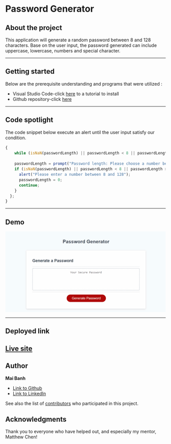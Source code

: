 # Password Generator

## About the project

This application will generate a random password between 8 and 128 characters. Base on the user input, the password generated can include uppercase, lowercase, numbers and special character. 

---

## Getting started
Below are the prerequisite understanding and programs that were utilized :
* Visual Studio Code-click [here](https://code.visualstudio.com/) to a tutorial to install
* Github repository-click [here](https://help.github.com/en/github/)

---

## Code spotlight

The code snippet below execute an alert until the user input satisfy our condition.
```js
{
    while (isNaN(passwordLength) || passwordLength < 8 || passwordLength > 128) {

    passwordLength = prompt("Password length: Please choose a number between 8 to 128 ")
    if (isNaN(passwordLength) || passwordLength < 8 || passwordLength > 128) {
      alert("Please enter a number between 8 and 128");
      passwordLength = 0;
      continue;
    }
  };
}
```

---

## Demo


![Deployed Application](deployed-site.gif)

---

## Deployed link

[Live site](https://mtbanh.github.io/password-generator/)
---

## Author

**Mai Banh**
- [Link to Github](https://github.com/mtbanh)
- [Link to LinkedIn](https://www.linkedin.com/in/mai-banh-311ba6164/)

See also the list of [contributors](https://github.com/your/project/contributors) who participated in this project.

## Acknowledgments
Thank you to everyone who have helped out, and especially my mentor, Matthew Chen! 